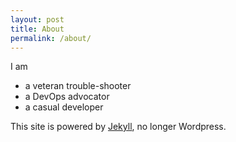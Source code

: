```yaml
---
layout: post
title: About
permalink: /about/
---
```


I am

* a veteran trouble-shooter
* a DevOps advocator
* a casual developer

This site is powered by [Jekyll](http://jekyllrb.com), no longer Wordpress.
